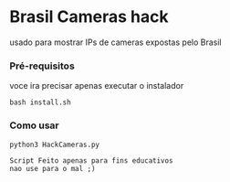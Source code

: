 # Brasil Cameras hack
usado para mostrar IPs de cameras expostas pelo Brasil
### Pré-requisitos
voce ira precisar apenas executar o instalador
```
bash install.sh
```
### Como usar
```
python3 HackCameras.py
```

```
Script Feito apenas para fins educativos
nao use para o mal ;)
```
